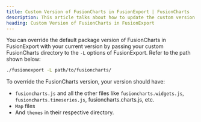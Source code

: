 ```yaml
---
title: Custom Version of FusionCharts in FusionExport | FusionCharts
description: This article talks about how to update the custom version of FusionCharts in FusionExport.
heading: Custom Version of FusionCharts in FusionExport
---
```


You can override the default package version of FusionCharts in FusionExport with your current version by passing your custom FusionCharts directory to the `-L` options of FusionExport. Refer to the path shown below:

```bash
./fusionexport -L path/to/fusioncharts/
```

To override the FusionCharts version, your version should have:

- `fusioncharts.js` and all the other files like `fusioncharts.widgets.js`, `fusioncharts.timeseries.js`, fusioncharts.charts.js, etc.
- `Map` files
- And `themes` in their respective directory.

